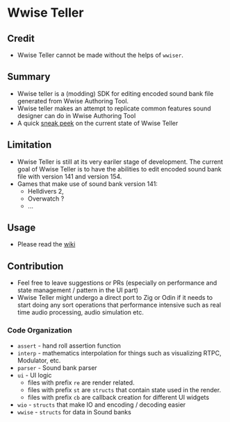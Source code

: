 # Wwise Teller

## Credit

- Wwise Teller cannot be made without the helps of `wwiser`.

## Summary

- Wwise teller is a (modding) SDK for editing encoded sound bank file generated 
from Wwise Authoring Tool. 
- Wwise teller makes an attempt to replicate common features sound designer can 
do in Wwise Authoring Tool
- A quick [sneak peek](https://youtu.be/36MphHqG2ks](https://youtu.be/36MphHqG2ks)) 
on the current state of Wwise Teller

## Limitation

- Wwise Teller is still at its very eariler stage of development. The current 
goal of Wwise Teller is to have the abilities to edit encoded sound bank file 
with version 141 and version 154.
- Games that make use of sound bank version 141:
  - Helldivers 2,
  - Overwatch ?
  - ...

## Usage

- Please read the [wiki](https://github.com/Dekr0/wwise-teller/wiki)

## Contribution

- Feel free to leave suggestions or PRs (especially on performance and state 
management / pattern in the UI part)
- Wwise Teller might undergo a direct port to Zig or Odin if it needs to start 
doing any sort operations that performance intensive such as real time audio 
processing, audio simulation etc.

### Code Organization

- `assert` - hand roll assertion function
- `interp` - mathematics interpolation for things such as visualizing RTPC, 
Modulator, etc.
- `parser` - Sound bank parser
- `ui` - UI logic
    - files with prefix `re` are render related.
    - files with prefix `st` are `structs` that contain state used in the render.
    - files with prefix `cb` are callback creation for different UI widgets
- `wio` - `structs` that make IO and encoding / decoding easier
- `wwise` - `structs` for data in Sound banks
